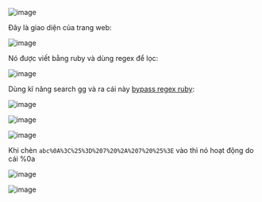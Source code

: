 ![image](https://github.com/user-attachments/assets/90e30f5b-7d63-45b1-aca6-58d73744ab5b)

Đây là giao diện của trang web:

![image](https://github.com/user-attachments/assets/6647c29e-11a9-4644-b9eb-5ab3a2dd216c)

Nó được viết bằng ruby và dùng regex để lọc:

![image](https://github.com/user-attachments/assets/524480ce-9816-446e-ad76-ee7e5baa0616)

Dùng kĩ năng search gg và ra cái này [bypass regex ruby](https://davidhamann.de/2022/05/14/bypassing-regular-expression-checks/):

![image](https://github.com/user-attachments/assets/54ed56e1-ebac-4110-bbfe-d3f204fed983)

![image](https://github.com/user-attachments/assets/5902bbfb-d2b2-4b99-a98d-287ab8761633)

![image](https://github.com/user-attachments/assets/4009d399-551d-458f-bebe-a353d99c6d1c)

Khi chèn `abc%0A%3C%25%3D%207%20%2A%207%20%25%3E` vào thì nó hoạt động do cái %0a

![image](https://github.com/user-attachments/assets/d2265286-f6df-4c88-8600-8ba753478c71)

![image](https://github.com/user-attachments/assets/3a0ae832-ce2e-42da-8362-0b50614aef57)

